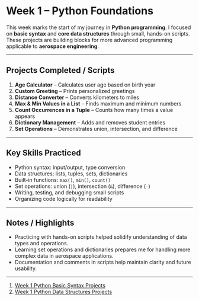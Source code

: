 # Week 1 – Python Foundations

This week marks the start of my journey in **Python programming**. I focused on **basic syntax** and **core data structures** through small, hands-on scripts. These projects are building blocks for more advanced programming applicable to **aerospace engineering**.

---

## Projects Completed / Scripts

1. **Age Calculator** – Calculates user age based on birth year  
2. **Custom Greeting** – Prints personalized greetings  
3. **Distance Converter** – Converts kilometers to miles  
4. **Max & Min Values in a List** – Finds maximum and minimum numbers  
5. **Count Occurrences in a Tuple** – Counts how many times a value appears  
6. **Dictionary Management** – Adds and removes student entries  
7. **Set Operations** – Demonstrates union, intersection, and difference

---

## Key Skills Practiced

- Python syntax: input/output, type conversion  
- Data structures: lists, tuples, sets, dictionaries  
- Built-in functions: `max()`, `min()`, `count()`  
- Set operations: union (`|`), intersection (`&`), difference (`-`)  
- Writing, testing, and debugging small scripts  
- Organizing code logically for readability

---

## Notes / Highlights

- Practicing with hands-on scripts helped solidify understanding of data types and operations.  
- Learning set operations and dictionaries prepares me for handling more complex data in aerospace applications.  
- Documentation and comments in scripts help maintain clarity and future usability.

---

1. [Week 1 Python Basic Syntax Projects](/projects/python/week1/pythonBasics_&_Syntax.py)
2. [Week 1 Python Data Structures Projects](/projects/python/week1/dataStructures.py)
